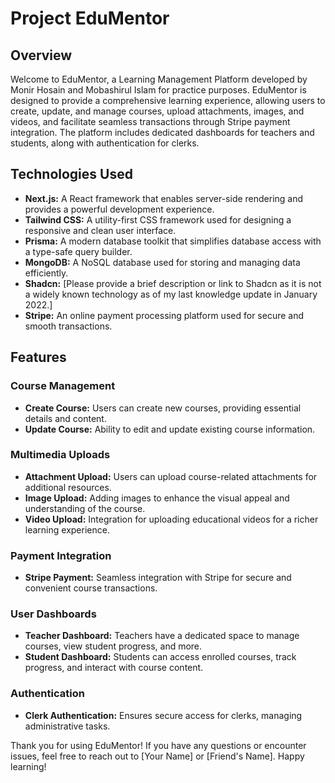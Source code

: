 # Project EduMentor

## Overview

Welcome to EduMentor, a Learning Management Platform developed by Monir Hosain and Mobashirul Islam for practice purposes. EduMentor is designed to provide a comprehensive learning experience, allowing users to create, update, and manage courses, upload attachments, images, and videos, and facilitate seamless transactions through Stripe payment integration. The platform includes dedicated dashboards for teachers and students, along with authentication for clerks.

## Technologies Used

- **Next.js:** A React framework that enables server-side rendering and provides a powerful development experience.
- **Tailwind CSS:** A utility-first CSS framework used for designing a responsive and clean user interface.
- **Prisma:** A modern database toolkit that simplifies database access with a type-safe query builder.
- **MongoDB:** A NoSQL database used for storing and managing data efficiently.
- **Shadcn:** [Please provide a brief description or link to Shadcn as it is not a widely known technology as of my last knowledge update in January 2022.]
- **Stripe:** An online payment processing platform used for secure and smooth transactions.

## Features

### Course Management
- **Create Course:** Users can create new courses, providing essential details and content.
- **Update Course:** Ability to edit and update existing course information.

### Multimedia Uploads
- **Attachment Upload:** Users can upload course-related attachments for additional resources.
- **Image Upload:** Adding images to enhance the visual appeal and understanding of the course.
- **Video Upload:** Integration for uploading educational videos for a richer learning experience.

### Payment Integration
- **Stripe Payment:** Seamless integration with Stripe for secure and convenient course transactions.

### User Dashboards
- **Teacher Dashboard:** Teachers have a dedicated space to manage courses, view student progress, and more.
- **Student Dashboard:** Students can access enrolled courses, track progress, and interact with course content.

### Authentication
- **Clerk Authentication:** Ensures secure access for clerks, managing administrative tasks.

Thank you for using EduMentor! If you have any questions or encounter issues, feel free to reach out to [Your Name] or [Friend's Name]. Happy learning!

